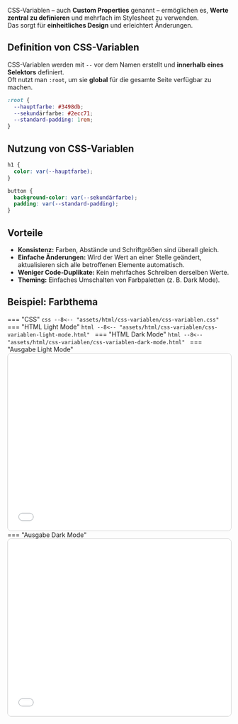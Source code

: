 CSS-Variablen – auch **Custom Properties** genannt – ermöglichen es, **Werte zentral zu definieren** und mehrfach im Stylesheet zu verwenden.  
Das sorgt für **einheitliches Design** und erleichtert Änderungen.

## Definition von CSS-Variablen

CSS-Variablen werden mit `--` vor dem Namen erstellt und **innerhalb eines Selektors** definiert.  
Oft nutzt man `:root`, um sie **global** für die gesamte Seite verfügbar zu machen.

```css
:root {
  --hauptfarbe: #3498db;
  --sekundärfarbe: #2ecc71;
  --standard-padding: 1rem;
}
```

## Nutzung von CSS-Variablen

```css
h1 {
  color: var(--hauptfarbe);
}

button {
  background-color: var(--sekundärfarbe);
  padding: var(--standard-padding);
}
```

## Vorteile

- **Konsistenz:** Farben, Abstände und Schriftgrößen sind überall gleich.
- **Einfache Änderungen:** Wird der Wert an einer Stelle geändert, aktualisieren sich alle betroffenen Elemente automatisch.
- **Weniger Code-Duplikate:** Kein mehrfaches Schreiben derselben Werte.
- **Theming:** Einfaches Umschalten von Farbpaletten (z. B. Dark Mode).

## Beispiel: Farbthema

=== "CSS"
    ```css
    --8<-- "assets/html/css-variablen/css-variablen.css"
    ```
=== "HTML Light Mode"
    ```html
    --8<-- "assets/html/css-variablen/css-variablen-light-mode.html"
    ```
=== "HTML Dark Mode"
    ```html
    --8<-- "assets/html/css-variablen/css-variablen-dark-mode.html"
    ```
=== "Ausgabe Light Mode"
    <iframe src="../../../../assets/html/css-variablen/css-variablen-light-mode.html" width="100%" height="400" style="border:1px solid #ccc; border-radius:8px;"></iframe>
=== "Ausgabe Dark Mode"
    <iframe src="../../../../assets/html/css-variablen/css-variablen-dark-mode.html" width="100%" height="400" style="border:1px solid #ccc; border-radius:8px;"></iframe>
